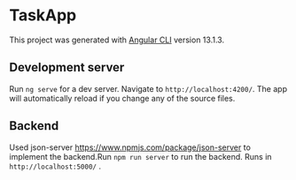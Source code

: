 # TaskApp

This project was generated with [Angular CLI](https://github.com/angular/angular-cli) version 13.1.3.

## Development server

Run `ng serve` for a dev server. Navigate to `http://localhost:4200/`. The app will automatically reload if you change any of the source files.

## Backend
Used json-server https://www.npmjs.com/package/json-server to implement the backend.Run `npm run server` to run the backend.
Runs in `http://localhost:5000/` .


